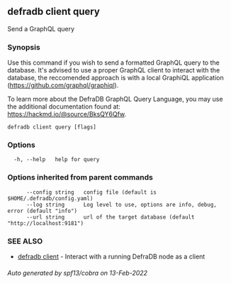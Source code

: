 ## defradb client query

Send a GraphQL query

### Synopsis

Use this command if you wish to send a formatted GraphQL
query to the database. It's advised to use a proper GraphQL client
to interact with the database, the reccomended approach is with a
local GraphiQL application (https://github.com/graphql/graphiql).

To learn more about the DefraDB GraphQL Query Language, you may use
the additional documentation found at: https://hackmd.io/@source/BksQY6Qfw.
		

```
defradb client query [flags]
```

### Options

```
  -h, --help   help for query
```

### Options inherited from parent commands

```
      --config string   config file (default is $HOME/.defradb/config.yaml)
      --log string      Log level to use, options are info, debug, error (default "info")
      --url string      url of the target database (default "http://localhost:9181")
```

### SEE ALSO

* [defradb client](defradb_client.md)	 - Interact with a running DefraDB node as a client

###### Auto generated by spf13/cobra on 13-Feb-2022
